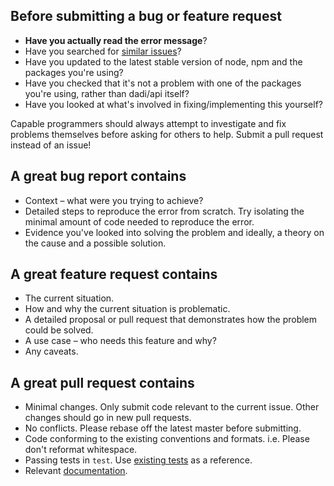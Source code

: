 ## Before submitting a bug or feature request

* **Have you actually read the error message**?
* Have you searched for [similar
issues](https://github.com/dadi/api/search?q=Similar%20issues&type=Issues)?
* Have you updated to the latest stable version of node, npm and the
packages you're using?
* Have you checked that it's not a problem with one of the packages
you're using, rather than dadi/api itself?
* Have you looked at what's involved in fixing/implementing this
yourself? 
 
Capable programmers should always attempt to investigate and fix
problems themselves before asking for others to help. Submit a pull
request instead of an issue!

## A great bug report contains

* Context – what were you trying to achieve?
* Detailed steps to reproduce the error from scratch. Try isolating the
minimal amount of code needed to reproduce the error.
* Evidence you've looked into solving the problem and ideally, a theory
on the cause and a possible solution.

## A great feature request contains

* The current situation.
* How and why the current situation is problematic.
* A detailed proposal or pull request that demonstrates how the problem
could be solved.
* A use case – who needs this feature and why?
* Any caveats.

## A great pull request contains

* Minimal changes. Only submit code relevant to the current issue. Other
changes should go in new pull requests.
* No conflicts. Please rebase off the latest master before submitting.
* Code conforming to the existing conventions and formats. i.e. Please
don't reformat whitespace.
* Passing tests in `test`. Use [existing
tests](https://github.com/dadi/api/tree/master/test) as a reference.
* Relevant [documentation](https://github.com/dadi/api/tree/docs).

